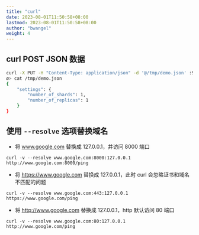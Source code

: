 ```yaml
---
title: "curl"
date: 2023-08-01T11:50:58+08:00
lastmod: 2023-08-01T11:50:58+08:00
author: "bwangel"
weight: 4
---
```


## curl POST JSON 数据

```sh
curl -X PUT -H "Content-Type: application/json" -d '@/tmp/demo.json' :9200/demo
ø> cat /tmp/demo.json
{
    "settings": {
        "number_of_shards": 1,
        "number_of_replicas": 1
    }
}
```

## 使用 `--resolve` 选项替换域名

+ 将 www.google.com 替换成 127.0.0.1，并访问 8000 端口

`curl -v --resolve www.google.com:8000:127.0.0.1 http://www.google.com:8000/ping`

+ 将 https://www.google.com 替换成 127.0.0.1，此时 curl 会忽略证书和域名不匹配的问题

`curl -v --resolve www.google.com:443:127.0.0.1 https://www.google.com/ping`

+ 将 http://www.google.com 替换成 127.0.0.1，http 默认访问 80 端口

`curl -v --resolve www.google.com:80:127.0.0.1 http://www.google.com/ping`
